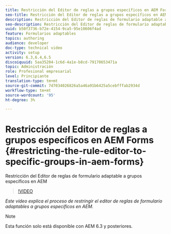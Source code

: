 ```yaml
---
title: Restricción del Editor de reglas a grupos específicos en AEM Forms
seo-title: Restricción del Editor de reglas a grupos específicos en AEM Forms
description: Restricción del Editor de reglas de formulario adaptable a grupos específicos en AEM
seo-description: Restricción del Editor de reglas de formulario adaptable a grupos específicos en AEM
uuid: b50f3736-b72e-4154-9ca5-95e10606f4ad
feature: Formularios adaptables
topics: authoring
audience: developer
doc-type: technical video
activity: setup
version: 6.3,6.4,6.5
discoiquuid: 5aa35204-1c6d-4a1e-b8cd-79170653471a
topic: Administración
role: Profesional empresarial
level: Principiante
translation-type: tm+mt
source-git-commit: 7d7034026826a5a46a91b6425a5cebfffab2934d
workflow-type: tm+mt
source-wordcount: '95'
ht-degree: 3%

---
```



# Restricción del Editor de reglas a grupos específicos en AEM Forms {#restricting-the-rule-editor-to-specific-groups-in-aem-forms}

Restricción del Editor de reglas de formulario adaptable a grupos específicos en AEM

>[!VIDEO](https://video.tv.adobe.com/v/19470?quality=9&learn=on)

*Este vídeo explica el proceso de restringir el editor de reglas de formulario adaptables a grupos específicos en AEM.*

>[!NOTE]
>
>Esta función solo está disponible con AEM 6.3 y posteriores.

